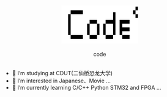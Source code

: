 <p align = "center">
	<img alt="Logo" src="Code.png" height="100px" width="200px">
	<br>
	<br>code<br>
	<br>
</p>

- 📖 I’m studying at CDUT(二仙桥恐龙大学)
- 👀 I’m interested in Japanese、Movie ...
- 🌱 I’m currently learning C/C++ Python STM32 and FPGA ...

